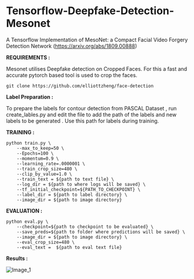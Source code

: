# Tensorflow-Deepfake-Detection-Mesonet
A Tensorflow Implementation of MesoNet: a Compact Facial Video Forgery Detection Network (https://arxiv.org/abs/1809.00888)


**REQUIREMENTS :**

Mesonet utilises Deepfake detection on Cropped Faces. For this a fast and accurate pytorch based tool is used to crop the faces. 

```
git clone https://github.com/elliottzheng/face-detection
```
**Label Preparation :**

To prepare the labels for contour detection from PASCAL Dataset , run create_lables.py and edit the file to add the path of the labels and new labels to be generated . Use this path for labels during training. 

**TRAINING :**

```
python train.py \
    --max_to_keep=50 \
    --Epochs=100 \
    --momentum=0.9 \
    --learning_rate=.0000001 \
    --train_crop_size=480 \
    --clip_by_value=1.0 \
    --train_text = ${path to text file} \
    --log_dir = ${path to where logs will be saved} \
    --tf_initial_checkpoint=${PATH_TO_CHECKPOINT} \
    --label_dir = ${path to label directory} \
    --image_dir = ${path to image directory}
```
**EVALUATION :**
```
python eval.py \
    --checkpoint=${path to checkpoint to be evaluated} \
    --save_preds=${path to folder where predictions will be saved} \
    --image_dir = ${path to image directory} \
    --eval_crop_size=480 \
    --eval_text =  ${path to eval text file}

```
**Results :**

<img src="./Disinf-GIF.gif" alt="Image_1"/>

<!-- <img src="./000999.png" alt="prediction_1"/>

<img src="./000129.jpg" alt="Image_1"/>

<img src="./000129.png" alt="prediction_1"/>
 -->
